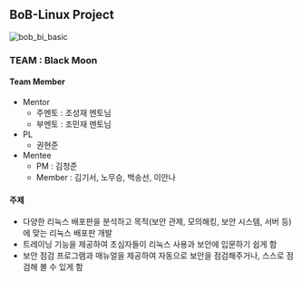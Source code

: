 ## BoB-Linux Project
![bob_bi_basic](https://user-images.githubusercontent.com/67176669/91658741-dccce200-eb05-11ea-8cd4-6dc2c08cc8f9.jpg)
### TEAM : Black Moon
#### Team Member
- Mentor
  - 주멘토 : 조성재 멘토님
  - 부멘토 : 조민재 멘토님
- PL
  - 권현준
- Mentee
  - PM : 김청준
  - Member : 김기서, 노무승, 백송선, 이안나
  
#### 주제
- 다양한 리눅스 배포판을 분석하고 목적(보안 관제, 모의해킹, 보안 시스템, 서버 등)에 맞는 리눅스 배포판 개발 
- 트레이닝 기능을 제공하여 초심자들이 리눅스 사용과 보안에 입문하기 쉽게 함
- 보안 점검 프로그램과 매뉴얼을 제공하여 자동으로 보안을 점검해주거나, 스스로 점검해 볼 수 있게 함
